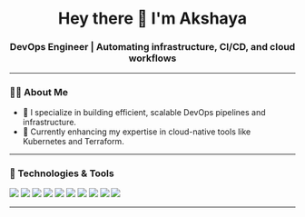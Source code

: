 <h1 align="center">Hey there 👋 I'm Akshaya </h1>
<h3 align="center">DevOps Engineer | Automating infrastructure, CI/CD, and cloud workflows</h3>

---

### 👨‍💻 About Me

- 🧠 I specialize in building efficient, scalable DevOps pipelines and infrastructure.
- 🚀 Currently enhancing my expertise in cloud-native tools like Kubernetes and Terraform.
  
---

### 🔧 Technologies & Tools

<p align="left">
  <img src="https://img.shields.io/badge/Linux-FCC624?logo=linux&logoColor=black" />
  <img src="https://img.shields.io/badge/Docker-2496ED?logo=docker&logoColor=white" />
  <img src="https://img.shields.io/badge/Kubernetes-326CE5?logo=kubernetes&logoColor=white" />
  <img src="https://img.shields.io/badge/Terraform-623CE4?logo=terraform&logoColor=white" />
  <img src="https://img.shields.io/badge/AWS-232F3E?logo=amazon-aws&logoColor=white" />
  <img src="https://img.shields.io/badge/GitHub_Actions-2088FF?logo=github-actions&logoColor=white" />
  <img src="https://img.shields.io/badge/Jenkins-D24939?logo=jenkins&logoColor=white" />
  <img src="https://img.shields.io/badge/Prometheus-E6522C?logo=prometheus&logoColor=white" />
  <img src="https://img.shields.io/badge/Grafana-F46800?logo=grafana&logoColor=white" />
  <img src="https://img.shields.io/badge/Bash-4EAA25?logo=gnubash&logoColor=white" />
</p>

---
